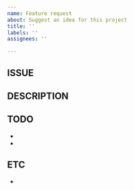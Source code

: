 ```yaml
---
name: Feature request
about: Suggest an idea for this project
title: ''
labels: ''
assignees: ''

---
```


## ISSUE


## DESCRIPTION


## TODO
- 
- 


## ETC
-
